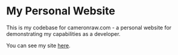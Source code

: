 # My Personal Website

This is my codebase for cameronraw.com - a personal website for demonstrating
my capabilities as a developer.

You can see my site [here](https://cameronraw.com).
